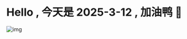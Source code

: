 
# Hello , 今天是 2025-3-12 , 加油鸭 🤭

![img](https://v1.jinrishici.com/all.svg?font-size=18&spacing=4)

